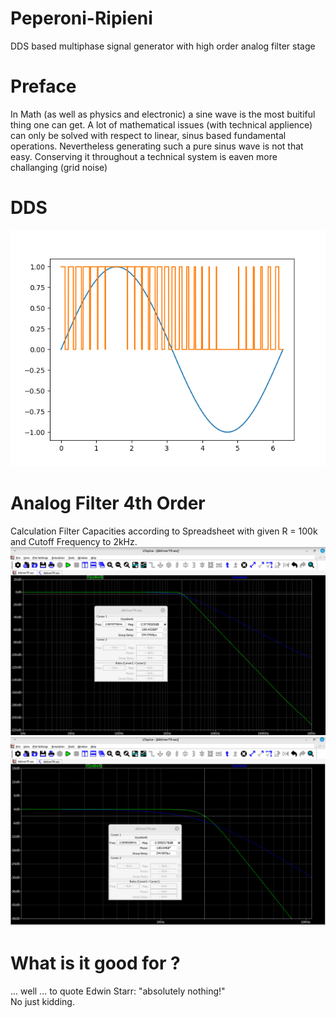 # Peperoni-Ripieni
DDS based multiphase signal generator with high order analog filter  stage
# Preface
In Math (as well as physics and electronic) a sine wave is the most buitiful thing one can get. 
A lot of mathematical issues (with technical applience) can only be solved with respect to linear, sinus based fundamental operations.
Nevertheless generating such a pure sinus wave is not that easy. Conserving it throughout a technical system is eaven more challanging (grid noise)

# DDS
![DDS](./AppNotes/DDS_Sinus.png)

# Analog Filter 4th Order
Calculation Filter Capacities according to Spreadsheet with given R = 100k and Cutoff Frequency to 2kHz.  
![Filter](./Images/LT-Sim-LP4-2kHz.png)  
![Filter](./Images/LT-Sim-LP4-2kHz-zoom.png)    


# What is it good for ?
... well ... to quote Edwin Starr: "absolutely nothing!"   
No just kidding. 
